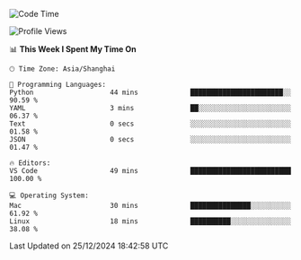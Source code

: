 <!--START_SECTION:waka-->
![Code Time](http://img.shields.io/badge/Code%20Time-523%20hrs%2049%20mins-blue)

![Profile Views](http://img.shields.io/badge/Profile%20Views-3-blue)

📊 **This Week I Spent My Time On** 

```text
🕑︎ Time Zone: Asia/Shanghai

💬 Programming Languages: 
Python                   44 mins             ███████████████████████░░   90.59 % 
YAML                     3 mins              ██░░░░░░░░░░░░░░░░░░░░░░░   06.37 % 
Text                     0 secs              ░░░░░░░░░░░░░░░░░░░░░░░░░   01.58 % 
JSON                     0 secs              ░░░░░░░░░░░░░░░░░░░░░░░░░   01.47 % 

🔥 Editors: 
VS Code                  49 mins             █████████████████████████   100.00 % 

💻 Operating System: 
Mac                      30 mins             ███████████████░░░░░░░░░░   61.92 % 
Linux                    18 mins             ██████████░░░░░░░░░░░░░░░   38.08 % 
```


 Last Updated on 25/12/2024 18:42:58 UTC
<!--END_SECTION:waka-->
